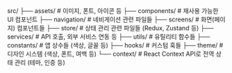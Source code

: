 src/
  ├── assets/            # 이미지, 폰트, 아이콘 등
  ├── components/        # 재사용 가능한 UI 컴포넌트
  ├── navigation/        # 네비게이션 관련 파일들
  ├── screens/           # 화면(페이지) 컴포넌트들
  ├── store/             # 상태 관리 관련 파일들 (Redux, Zustand 등)
  ├── services/          # API 호출, 외부 서비스 연동 등
  ├── utils/             # 유틸리티 함수들
  ├── constants/         # 앱 상수들 (색상, 글꼴 등)
  ├── hooks/             # 커스텀 훅들
  ├── theme/             # 디자인 시스템 (색상, 폰트, 여백 등)
  └── context/            # React Context API로 전역 상태 관리 (테마, 인증 등)